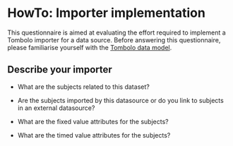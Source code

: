 # HowTo: Importer implementation

This questionnaire is aimed at evaluating the effort required to implement a Tombolo importer for a data source. Before answering this questionnaire, please familiarise yourself with the [Tombolo data model](Data-Model).

## Describe your importer

- What are the subjects related to this dataset?

- Are the subjects imported by this datasource or do you link to subjects in an external datasource?

- What are the fixed value attributes for the subjects?

- What are the timed value attributes for the subjects?
